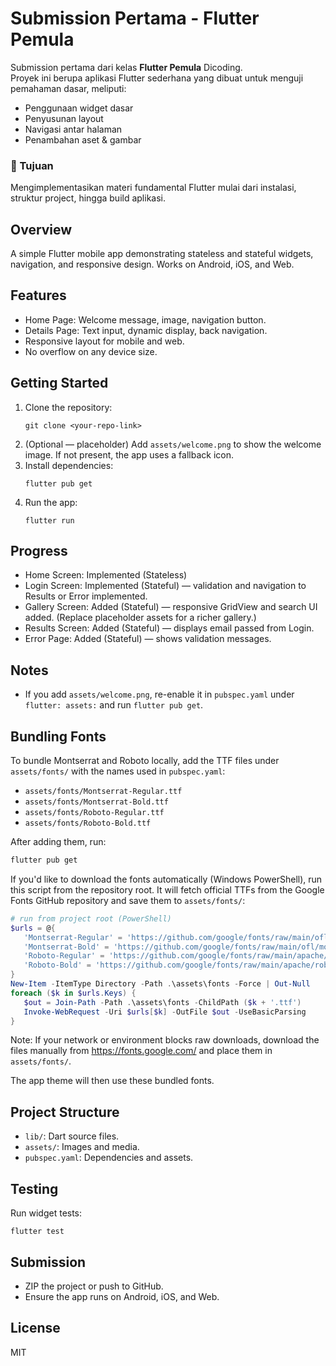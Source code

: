 
# Submission Pertama - Flutter Pemula

Submission pertama dari kelas **Flutter Pemula** Dicoding.  
Proyek ini berupa aplikasi Flutter sederhana yang dibuat untuk menguji pemahaman dasar, meliputi:

- Penggunaan widget dasar
- Penyusunan layout
- Navigasi antar halaman
- Penambahan aset & gambar

### 🚀 Tujuan
Mengimplementasikan materi fundamental Flutter mulai dari instalasi, struktur project, hingga build aplikasi.

## Overview
A simple Flutter mobile app demonstrating stateless and stateful widgets, navigation, and responsive design. Works on Android, iOS, and Web.

## Features
- Home Page: Welcome message, image, navigation button.
- Details Page: Text input, dynamic display, back navigation.
- Responsive layout for mobile and web.
- No overflow on any device size.

## Getting Started
1. Clone the repository:
   ```
   git clone <your-repo-link>
   ```
2. (Optional — placeholder) Add `assets/welcome.png` to show the welcome image. If not present, the app uses a fallback icon.
3. Install dependencies:
   ```
   flutter pub get
   ```
4. Run the app:
   ```
   flutter run
   ```

## Progress
- Home Screen: Implemented (Stateless)
- Login Screen: Implemented (Stateful) — validation and navigation to Results or Error implemented.
- Gallery Screen: Added (Stateful) — responsive GridView and search UI added. (Replace placeholder assets for a richer gallery.)
- Results Screen: Added (Stateful) — displays email passed from Login.
- Error Page: Added (Stateful) — shows validation messages.

## Notes
- If you add `assets/welcome.png`, re-enable it in `pubspec.yaml` under `flutter: assets:` and run `flutter pub get`.

## Bundling Fonts
To bundle Montserrat and Roboto locally, add the TTF files under `assets/fonts/` with the names used in `pubspec.yaml`:

- `assets/fonts/Montserrat-Regular.ttf`
- `assets/fonts/Montserrat-Bold.ttf`
- `assets/fonts/Roboto-Regular.ttf`
- `assets/fonts/Roboto-Bold.ttf`

After adding them, run:

```powershell
flutter pub get
```

If you'd like to download the fonts automatically (Windows PowerShell), run this script from the repository root. It will fetch official TTFs from the Google Fonts GitHub repository and save them to `assets/fonts/`:

```powershell
# run from project root (PowerShell)
$urls = @{
   'Montserrat-Regular' = 'https://github.com/google/fonts/raw/main/ofl/montserrat/Montserrat-Regular.ttf';
   'Montserrat-Bold' = 'https://github.com/google/fonts/raw/main/ofl/montserrat/Montserrat-Bold.ttf';
   'Roboto-Regular' = 'https://github.com/google/fonts/raw/main/apache/roboto/Roboto-Regular.ttf';
   'Roboto-Bold' = 'https://github.com/google/fonts/raw/main/apache/roboto/Roboto-Bold.ttf'
}
New-Item -ItemType Directory -Path .\assets\fonts -Force | Out-Null
foreach ($k in $urls.Keys) {
   $out = Join-Path -Path .\assets\fonts -ChildPath ($k + '.ttf')
   Invoke-WebRequest -Uri $urls[$k] -OutFile $out -UseBasicParsing
}
```

Note: If your network or environment blocks raw downloads, download the files manually from https://fonts.google.com/ and place them in `assets/fonts/`.

The app theme will then use these bundled fonts.

## Project Structure
- `lib/`: Dart source files.
- `assets/`: Images and media.
- `pubspec.yaml`: Dependencies and assets.

## Testing
Run widget tests:
```
flutter test
```

## Submission
- ZIP the project or push to GitHub.
- Ensure the app runs on Android, iOS, and Web.

## License
MIT
